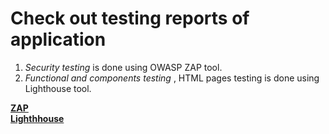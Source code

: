# Check out testing reports of application 
1. *Security testing* is done using OWASP ZAP tool.
2. *Functional and components testing* , HTML pages testing is done using Lighthouse tool.

[**ZAP**](https://owasp.org/www-project-zap/) <br>
[**Lighthhouse**](https://developers.google.com/web/tools/lighthouse)
